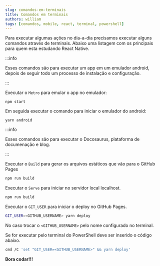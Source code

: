 ```yaml
---
slug: comandos-em-terminais
title: Comandos em terminais
authors: william
tags: [comandos, mobile, react, terminal, powershell]
---
```


Para executar algumas ações no dia-a-dia precisamos executar alguns comandos através de terminais. Abaixo uma listagem com os principais para quem esta estudando React Native.

<!--truncate-->

:::info

Esses comandos são para executar um app em um emulador android, depois de seguir todo um processo de instalação e configuração.

:::

Executar o `Metro` para emular o app no emulador:
```git showLineNumbers title="Iniciar Metro"
npm start
```

Em seguida executar o comando para iniciar o emulador do android:
```git showLineNumbers title="Iniciar Emulador Android"
yarn android
```


:::info

Esses comandos são para executar o Docosaurus, plataforma de documenação e blog.

:::

Executar o `Build` para gerar os arquivos estáticos que vão para o GitHub Pages
```bash showLineNumbers title="Iniciar build"
npm run build
```

Executar o `Serve` para iniciar no servidor local localhost.
```bash showLineNumbers title="Iniciar servidor local"
npm run build
```

Executar o `GIT_USER` para iniciar o deploy no GitHub Pages.
```bash showLineNumbers title="Iniciar deploy"
GIT_USER=<GITHUB_USERNAME> yarn deploy
```

No caso trocar o `<GITHUB_USERNAME>` pelo nome configurado no terminal.

Se for executar pelo terminal do PowerShell deve ser inserido o código abaixo.

```bash showLineNumbers title="Iniciar deploy pelo Poweshell"
cmd /C 'set "GIT_USER=<GITHUB_USERNAME>" && yarn deploy'
```


**Bora codar!!!**